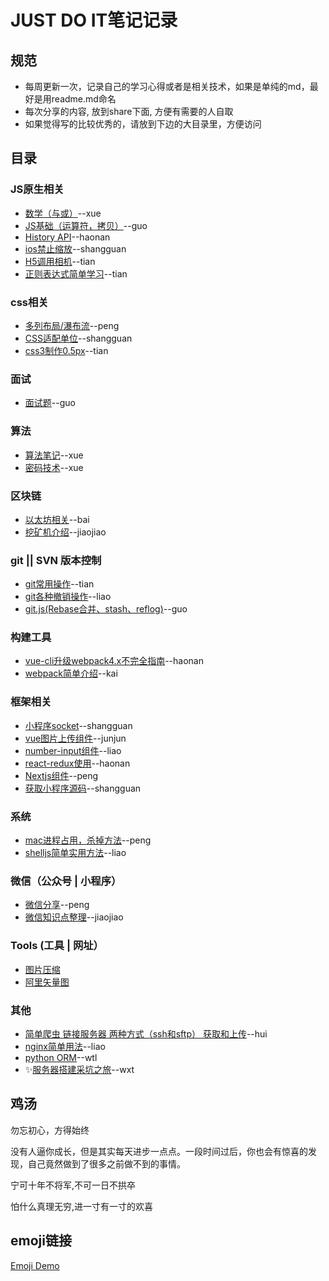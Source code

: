 # JUST DO IT笔记记录

## 规范
* 每周更新一次，记录自己的学习心得或者是相关技术，如果是单纯的md，最好是用readme.md命名
* 每次分享的内容, 放到share下面, 方便有需要的人自取
* 如果觉得写的比较优秀的，请放到下边的大目录里，方便访问

## 目录

### JS原生相关

- [数学（与或）](https://github.com/imaxue/progress/tree/master/axue/math)--xue
- [JS基础（运算符，拷贝）](https://github.com/imaxue/progress/blob/master/share/3/%E5%AF%86%E7%A0%81%E6%8A%80%E6%9C%AF.pdf)--guo
- [History API](https://github.com/imaxue/progress/blob/master/haonan/2018-7-22%20%E5%85%B3%E4%BA%8Eh5%20history%20api%E7%9A%84%E8%AE%A4%E8%AF%86.md)--haonan
- [ios禁止缩放](https://github.com/imaxue/progress/blob/master/shangguan/ios%E7%A6%81%E6%AD%A2%E7%BC%A9%E6%94%BE.md)--shangguan
- [H5调用相机](https://github.com/imaxue/progress/blob/master/tian/H5%E8%B0%83%E7%94%A8%E7%9B%B8%E6%9C%BA.md)--tian
- [正则表达式简单学习](https://github.com/imaxue/progress/blob/master/tian/%E6%AD%A3%E5%88%99%E5%AD%A6%E4%B9%A0.md)--tian

### css相关

- [多列布局/瀑布流](https://github.com/imaxue/progress/blob/master/kingpeng/workplace/03-study.md)--peng
- [CSS适配单位](https://github.com/imaxue/progress/blob/master/shangguan/%E9%80%82%E9%85%8D%E5%8D%95%E4%BD%8D.md)--shangguan
- [css3制作0.5px](https://github.com/imaxue/progress/blob/master/tian/css3%E5%88%B6%E4%BD%9C0.5px.md)--tian

### 面试

- [面试题](https://github.com/imaxue/progress/blob/master/Mr.Guo/Interview.md)--guo

### 算法

- [算法笔记](https://github.com/imaxue/progress/blob/master/axue/algorithms)--xue
- [密码技术](https://github.com/imaxue/progress/blob/master/share/3/%E5%AF%86%E7%A0%81%E6%8A%80%E6%9C%AF.pdf)--xue


### 区块链

- [以太坊相关](https://github.com/imaxue/progress/tree/master/bai)--bai
- [挖矿机介绍](https://github.com/imaxue/progress/blob/master/Lijiaojiao/%E6%8C%96%E7%9F%BF%E6%9C%BA%E4%BB%8B%E7%BB%8D)--jiaojiao

### git || SVN 版本控制

- [git常用操作](https://github.com/imaxue/progress/blob/master/tian/git.md)--tian
- [git各种撤销操作](https://github.com/imaxue/progress/blob/master/liao/git%E5%90%84%E7%A7%8D%E6%92%A4%E9%94%80.md)--liao
- [git.js(Rebase合并、stash、reflog)](https://github.com/imaxue/progress/blob/master/Mr.Guo/git.md)--guo

### 构建工具

- [vue-cli升级webpack4.x不完全指南](https://github.com/imaxue/progress/blob/master/haonan/2018-7-8%20vue-cli%E5%8D%87%E7%BA%A7webpack4.x%E4%B8%8D%E5%AE%8C%E5%85%A8%E6%8C%87%E5%8D%97.md)--haonan
- [webpack简单介绍](https://github.com/imaxue/progress/blob/master/wzk/webpack.md)--kai

### 框架相关

- [小程序socket](https://github.com/imaxue/progress/blob/master/shangguan/socket.md)--shangguan
- [vue图片上传组件](https://github.com/imaxue/progress/tree/master/cjj/imageUploader)--junjun
- [number-input组件](https://github.com/imaxue/progress/tree/master/liao/input-number%E7%BB%84%E4%BB%B6r)--liao
- [react-redux使用](https://github.com/imaxue/progress/blob/master/haonan/2018-7-15%20redux%E7%9A%84%E4%BD%BF%E7%94%A8.md)--haonan
- [Nextjs组件](https://github.com/imaxue/progress/blob/master/kingpeng/workplace/04-study.md)--peng
- [获取小程序源码](https://github.com/imaxue/progress/blob/master/shangguan/%E8%8E%B7%E5%8F%96%E5%B0%8F%E7%A8%8B%E5%BA%8F%E6%BA%90%E7%A0%81.md)--shangguan

### 系统

- [mac进程占用，杀掉方法](https://github.com/imaxue/progress/blob/master/kingpeng/workplace/02-study.md)--peng
- [shelljs简单实用方法](https://github.com/imaxue/progress/blob/master/share/3/shelljs%E4%BD%BF%E7%94%A8.md)--liao

### 微信（公众号 | 小程序）

- [微信分享](https://github.com/imaxue/progress/blob/master/kingpeng/workplace/05-study.md)--peng
- [微信知识点整理](https://github.com/imaxue/progress/blob/master/Lijiaojiao/%E5%BE%AE%E4%BF%A1%E7%9F%A5%E8%AF%86%E7%82%B9%E6%95%B4%E7%90%86.md)--jiaojiao

### Tools (工具 | 网址）

- [图片压缩](https://tinypng.com/)
- [阿里矢量图](http://iconfont.cn/)

### 其他

- [简单爬虫 链接服务器 两种方式（ssh和sftp） 获取和上传](https://github.com/imaxue/progress/tree/master/hui/%E6%9C%8D%E5%8A%A1%E5%99%A8%E7%9B%B8%E5%85%B3)--hui
- [nginx简单用法](https://github.com/imaxue/progress/blob/master/liao/nginx%E5%9F%BA%E7%A1%80%E7%94%A8%E6%B3%95.md)--liao
- [python ORM](https://github.com/imaxue/progress/blob/master/wtl/python/peewee.md)--wtl
- :sparkles:[服务器搭建采坑之旅](https://github.com/imaxue/progress/blob/master/wxt/%E6%9C%8D%E5%8A%A1%E5%99%A8%E6%90%AD%E5%BB%BA%E9%87%87%E5%9D%91%E4%B9%8B%E6%97%85.md)--wxt

## 鸡汤

勿忘初心，方得始终

没有人逼你成长，但是其实每天进步一点点。一段时间过后，你也会有惊喜的发现，自己竟然做到了很多之前做不到的事情。

宁可十年不将军,不可一日不拱卒

怕什么真理无穷,进一寸有一寸的欢喜

## emoji链接

[Emoji Demo](https://gitmoji.carloscuesta.me/)
